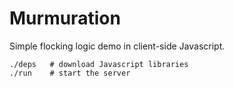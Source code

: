 # Murmuration

Simple flocking logic demo in client-side Javascript.

    ./deps   # download Javascript libraries
    ./run    # start the server
